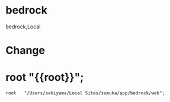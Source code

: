 # bedrock
bedrock,Local

# Change
# root   "{{root}}";
    root   "/Users/sakiyama/Local Sites/sumuka/app/bedrock/web";
    